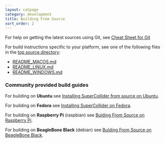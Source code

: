 ```yaml
---
layout: catpage
category: development
title: Building From Source
sort_order: 2
---
```


For help on getting the latest sources using Git, see [Cheat Sheet for Git](git-cheat-sheet.html)

For build instructions specific to your platform, see one of the following files in the [top source directory](https://github.com/supercollider/supercollider):
* [README_MACOS.md](https://raw.github.com/supercollider/supercollider/main/README_MACOS.md)
* [README_LINUX.md](https://raw.github.com/supercollider/supercollider/main/README_LINUX.md)
* [README_WINDOWS.md](https://raw.github.com/supercollider/supercollider/main/README_WINDOWS.md)

### Community provided build guides  

For building on **Ubuntu** see [Installing SuperCollider from source on Ubuntu](https://github.com/supercollider/supercollider/wiki/Installing-SuperCollider-from-source-on-Ubuntu).

For building on **Fedora** see [Installing SuperCollider on Fedora](https://github.com/supercollider/supercollider/wiki/Installing-SuperCollider-on-Fedora).

For building on **Raspberry Pi** (raspbian) see [Bulding From Source on Raspberry Pi](building-raspberrypi.html).

For building on **BeagleBone Black** (debian) see [Bulding From Source on BeagleBone Black](building-beagleboneblack.html).
